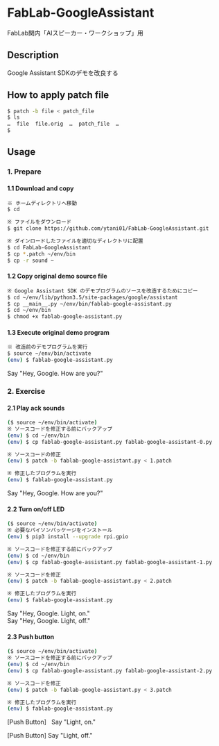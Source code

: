 FabLab-GoogleAssistant
====
FabLab関内「AIスピーカー・ワークショップ」用

## Description
Google Assistant SDKのデモを改良する

## How to apply patch file

```bash
$ patch -b file < patch_file
$ ls
…  file  file.orig  …  patch_file  …
$ 
```

## Usage

### 1. Prepare

#### 1.1 Download and copy

```bash
※ ホームディレクトリへ移動
$ cd

※ ファイルをダウンロード
$ git clone https://github.com/ytani01/FabLab-GoogleAssistant.git

※ ダインロードしたファイルを適切なディレクトリに配置
$ cd FabLab-GoogleAssistant
$ cp *.patch ~/env/bin
$ cp -r sound ~
```

#### 1.2 Copy original demo source file

```bash
※ Google Assistant SDK のデモプログラムのソースを改造するためにコピー
$ cd ~/env/lib/python3.5/site-packages/google/assistant
$ cp __main__.py ~/env/bin/fablab-google-assistant.py
$ cd ~/env/bin
$ chmod +x fablab-google-assistant.py
```

#### 1.3 Execute original demo program

```bash
※ 改造前のデモプログラムを実行
$ source ~/env/bin/activate
(env) $ fablab-google-assistant.py
```
Say "Hey, Google. How are you?"

### 2. Exercise

#### 2.1 Play ack sounds

```bash
($ source ~/env/bin/activate)
※ ソースコードを修正する前にバックアップ
(env) $ cd ~/env/bin
(env) $ cp fablab-google-assistant.py fablab-google-assistant-0.py

※ ソースコードの修正
(env) $ patch -b fablab-google-assistant.py < 1.patch

※ 修正したプログラムを実行
(env) $ fablab-google-assistant.py
```
Say "Hey, Google. How are you?"

#### 2.2 Turn on/off LED

```bash
($ source ~/env/bin/activate)
※ 必要なパイソンパッケージをインストール
(env) $ pip3 install --upgrade rpi.gpio

※ ソースコードを修正する前にバックアップ
(env) $ cd ~/env/bin
(env) $ cp fablab-google-assistant.py fablab-google-assistant-1.py

※ ソースコードを修正
(env) $ patch -b fablab-google-assistant.py < 2.patch

※ 修正したプログラムを実行
(env) $ fablab-google-assistant.py
```
Say "Hey, Google. Light, on."  
Say "Hey, Google. Light, off."

#### 2.3 Push button

```bash
($ source ~/env/bin/activate)
※ ソースコードを修正する前にバックアップ
(env) $ cd ~/env/bin
(env) $ cp fablab-google-assistant.py fablab-google-assistant-2.py

※ ソースコードを修正
(env) $ patch -b fablab-google-assistant.py < 3.patch

※ 修正したプログラムを実行
(env) $ fablab-google-assistant.py
```
[Push Button]  
Say "Light, on."

[Push Button]
Say "Light, off."
